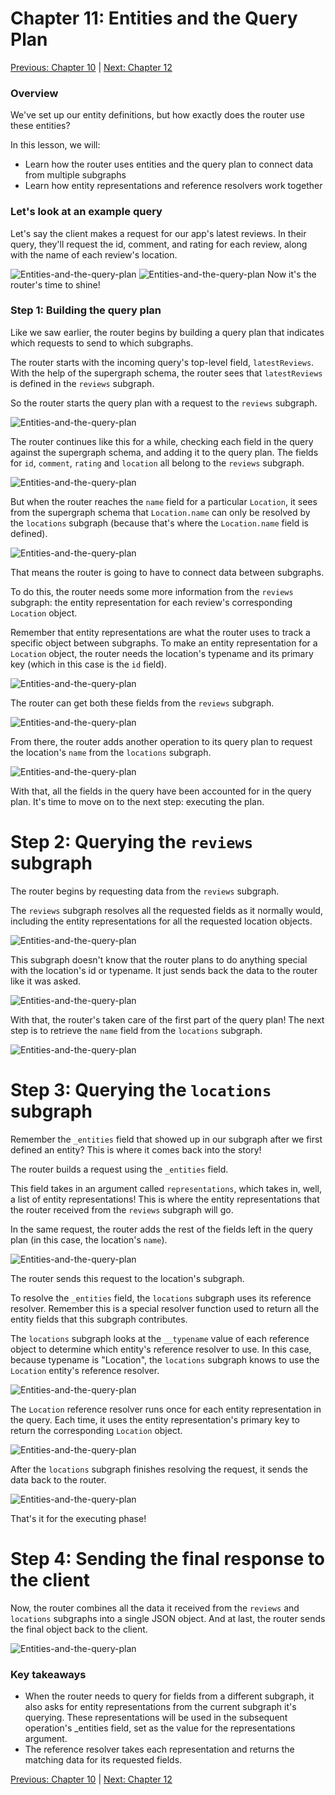 # Chapter 11: Entities and the Query Plan

[Previous: Chapter 10](Voyage-part-1-chapter-10.md) | [Next: Chapter 12](Voyage-part-1-chapter-12.md)

### Overview

We've set up our entity definitions, but how exactly does the router use these entities?

In this lesson, we will:

- Learn how the router uses entities and the query plan to connect data from multiple subgraphs
- Learn how entity representations and reference resolvers work together

### Let's look at an example query

Let's say the client makes a request for our app's latest reviews. In their query, they'll request the id, comment, and rating for each review, along with the name of each review's location.

![Entities-and-the-query-plan](./assets/GetLatestReviews.png)
![Entities-and-the-query-plan](./assets/F_01_11_IL_54_client-request_v608za.png)
Now it's the router's time to shine!

### Step 1: Building the query plan

Like we saw earlier, the router begins by building a query plan that indicates which requests to send to which subgraphs.

The router starts with the incoming query's top-level field, `latestReviews`. With the help of the supergraph schema, the router sees that `latestReviews` is defined in the `reviews` subgraph.

So the router starts the query plan with a request to the `reviews` subgraph.

![Entities-and-the-query-plan](./assets/F_01_11_IL_55_reviews-sg_r9hvdb.png)

The router continues like this for a while, checking each field in the query against the supergraph schema, and adding it to the query plan. The fields for `id`, `comment`, `rating` and `location` all belong to the `reviews` subgraph.

![Entities-and-the-query-plan](./assets/F_01_11_IL_56_reviews-sg-b_d3f5lu.png)

But when the router reaches the `name` field for a particular `Location`, it sees from the supergraph schema that `Location.name` can only be resolved by the `locations` subgraph (because that's where the `Location.name` field is defined).

![Entities-and-the-query-plan](./assets/F_01_11_IL_56-location-schema_sa7cgh.png)

That means the router is going to have to connect data between subgraphs.

To do this, the router needs some more information from the `reviews` subgraph: the entity representation for each review's corresponding `Location` object.

Remember that entity representations are what the router uses to track a specific object between subgraphs. To make an entity representation for a `Location` object, the router needs the location's typename and its primary key (which in this case is the `id` field).

![Entities-and-the-query-plan](./assets/F_01_09_105_kz9akz.png)

The router can get both these fields from the `reviews` subgraph.

![Entities-and-the-query-plan](./assets/F_01_11_IL_entity_rep_wrwdny.png)

From there, the router adds another operation to its query plan to request the location's `name` from the `locations` subgraph.

![Entities-and-the-query-plan](./assets/F_01_11_IL_location_name_ho8vy2.png)

With that, all the fields in the query have been accounted for in the query plan. It's time to move on to the next step: executing the plan.

# Step 2: Querying the `reviews` subgraph

The router begins by requesting data from the `reviews` subgraph.

The `reviews` subgraph resolves all the requested fields as it normally would, including the entity representations for all the requested location objects.

![Entities-and-the-query-plan](./assets/F_01_11_IL_58_y33id4.png)

This subgraph doesn't know that the router plans to do anything special with the location's id or typename. It just sends back the data to the router like it was asked.

![Entities-and-the-query-plan](./assets/F_01_10_IL_59_kqsflm.png)

With that, the router's taken care of the first part of the query plan! The next step is to retrieve the `name` field from the `locations` subgraph.

![Entities-and-the-query-plan](./assets/F_01_11_IL_name_next_zwf6k6.png)

# Step 3: Querying the `locations` subgraph

Remember the `_entities` field that showed up in our subgraph after we first defined an entity? This is where it comes back into the story!

The router builds a request using the `_entities` field.

This field takes in an argument called `representations`, which takes in, well, a list of entity representations! This is where the entity representations that the router received from the `reviews` subgraph will go.

In the same request, the router adds the rest of the fields left in the query plan (in this case, the location's `name`).

![Entities-and-the-query-plan](./assets/F_01_11_IL_60_kps963.png)

The router sends this request to the location's subgraph.

To resolve the `_entities` field, the `locations` subgraph uses its reference resolver. Remember this is a special resolver function used to return all the entity fields that this subgraph contributes.

The `locations` subgraph looks at the `__typename` value of each reference object to determine which entity's reference resolver to use. In this case, because typename is "Location", the `locations` subgraph knows to use the `Location` entity's reference resolver.

![Entities-and-the-query-plan](./assets/F_01_11_IL_61_zwdl2p.png)

The `Location` reference resolver runs once for each entity representation in the query. Each time, it uses the entity representation's primary key to return the corresponding `Location` object.

![Entities-and-the-query-plan](./assets/F_01_11_IL_63_vymzl2.png)

After the `locations` subgraph finishes resolving the request, it sends the data back to the router.

![Entities-and-the-query-plan](./assets/F_01_11_IL_64_z5u2if.png)

That's it for the executing phase!

# Step 4: Sending the final response to the client

Now, the router combines all the data it received from the `reviews` and `locations` subgraphs into a single JSON object. And at last, the router sends the final object back to the client.

![Entities-and-the-query-plan](./assets/F_01_11_IL_66_h3sdix.png)

### Key takeaways

- When the router needs to query for fields from a different subgraph, it also asks for entity representations from the current subgraph it's querying. These representations will be used in the subsequent operation's \_entities field, set as the value for the representations argument.
- The reference resolver takes each representation and returns the matching data for its requested fields.

[Previous: Chapter 10](Voyage-part-1-chapter-10.md) | [Next: Chapter 12](Voyage-part-1-chapter-12.md)
